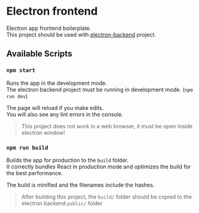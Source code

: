 
# Electron frontend

Electron app frontend boilerplate.<br>
This project should be used with [electron-backend](https://github.com/joaogsleite/electron-backend) project.


## Available Scripts

### `npm start`

Runs the app in the development mode.<br>
The electron backend project must be running in development mode. (`npm run dev`)<br>

The page will reload if you make edits.<br>
You will also see any lint errors in the console.<br>

> This project does not work in a web browser, it must be open inside electron window!


### `npm run build`

Builds the app for production to the `build` folder.<br>
It correctly bundles React in production mode and optimizes the build for the best performance.

The build is minified and the filenames include the hashes.<br>

> After building this project, the `build/` folder should be copied to the electron backend `public/` folder
